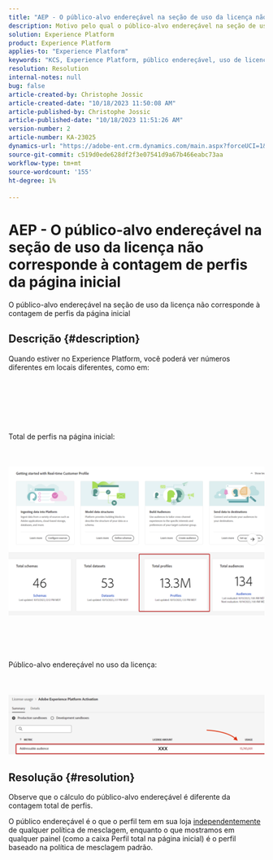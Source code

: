 ```yaml
---
title: "AEP - O público-alvo endereçável na seção de uso da licença não corresponde à contagem de perfis da página inicial"
description: Motivo pelo qual o público-alvo endereçável na seção de uso da licença não corresponde à contagem de perfis da página inicial
solution: Experience Platform
product: Experience Platform
applies-to: "Experience Platform"
keywords: "KCS, Experience Platform, público endereçável, uso de licença, direitos, contagem de perfis"
resolution: Resolution
internal-notes: null
bug: false
article-created-by: Christophe Jossic
article-created-date: "10/18/2023 11:50:08 AM"
article-published-by: Christophe Jossic
article-published-date: "10/18/2023 11:51:26 AM"
version-number: 2
article-number: KA-23025
dynamics-url: "https://adobe-ent.crm.dynamics.com/main.aspx?forceUCI=1&pagetype=entityrecord&etn=knowledgearticle&id=91b91877-ac6d-ee11-8df0-6045bd006a22"
source-git-commit: c519d0ede628df2f3e07541d9a67b466eabc73aa
workflow-type: tm+mt
source-wordcount: '155'
ht-degree: 1%

---
```


# AEP - O público-alvo endereçável na seção de uso da licença não corresponde à contagem de perfis da página inicial


O público-alvo endereçável na seção de uso da licença não corresponde à contagem de perfis da página inicial

## Descrição {#description}

Quando estiver no Experience Platform, você poderá ver números diferentes em locais diferentes, como em:<br><br> <br><br> <br><br> <br><br>Total de perfis na página inicial:<br><br> <br><br>![](assets/___b6b91877-ac6d-ee11-8df0-6045bd006a22___.png)<br><br> <br><br> <br><br>Público-alvo endereçável no uso da licença:<br><br> <br><br>![](assets/___e3b91877-ac6d-ee11-8df0-6045bd006a22___.png)

## Resolução {#resolution}


Observe que o cálculo do público-alvo endereçável é diferente da contagem total de perfis.

O público endereçável é o que o perfil tem em sua loja <u>independentemente</u> de qualquer política de mesclagem, enquanto o que mostramos em qualquer painel (como a caixa Perfil total na página inicial) é o perfil baseado na política de mesclagem padrão.
